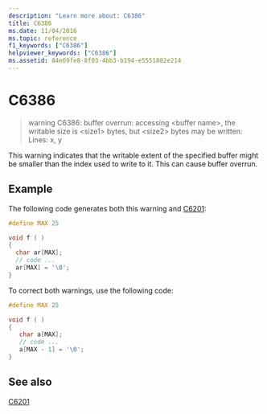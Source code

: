 ```yaml
---
description: "Learn more about: C6386"
title: C6386
ms.date: 11/04/2016
ms.topic: reference
f1_keywords: ["C6386"]
helpviewer_keywords: ["C6386"]
ms.assetid: 84e69fe8-8f03-4bb3-b194-e5551882e214
---
```

# C6386

> warning C6386: buffer overrun: accessing \<buffer name>, the writable size is \<size1> bytes, but \<size2> bytes may be written: Lines: x, y

This warning indicates that the writable extent of the specified buffer might be smaller than the index used to write to it. This can cause buffer overrun.

## Example

The following code generates both this warning and [C6201](../code-quality/c6201.md):

```cpp
#define MAX 25

void f ( )
{
  char ar[MAX];
  // code ...
  ar[MAX] = '\0';
}
```

To correct both warnings, use the following code:

```cpp
#define MAX 25

void f ( )
{
   char a[MAX];
   // code ...
   a[MAX - 1] = '\0';
}
```

## See also

[C6201](../code-quality/c6201.md)
